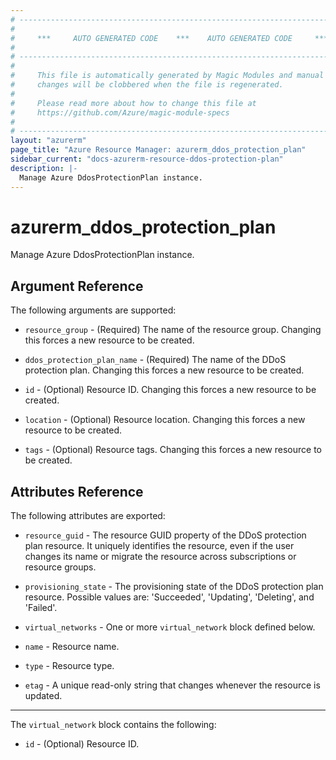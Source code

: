 ```yaml
---
# ----------------------------------------------------------------------------
#
#     ***     AUTO GENERATED CODE    ***    AUTO GENERATED CODE     ***
#
# ----------------------------------------------------------------------------
#
#     This file is automatically generated by Magic Modules and manual
#     changes will be clobbered when the file is regenerated.
#
#     Please read more about how to change this file at
#     https://github.com/Azure/magic-module-specs
#
# ----------------------------------------------------------------------------
layout: "azurerm"
page_title: "Azure Resource Manager: azurerm_ddos_protection_plan"
sidebar_current: "docs-azurerm-resource-ddos-protection-plan"
description: |-
  Manage Azure DdosProtectionPlan instance.
---
```


# azurerm_ddos_protection_plan

Manage Azure DdosProtectionPlan instance.


## Argument Reference

The following arguments are supported:

* `resource_group` - (Required) The name of the resource group. Changing this forces a new resource to be created.

* `ddos_protection_plan_name` - (Required) The name of the DDoS protection plan. Changing this forces a new resource to be created.

* `id` - (Optional) Resource ID. Changing this forces a new resource to be created.

* `location` - (Optional) Resource location. Changing this forces a new resource to be created.

* `tags` - (Optional) Resource tags. Changing this forces a new resource to be created.

## Attributes Reference

The following attributes are exported:

* `resource_guid` - The resource GUID property of the DDoS protection plan resource. It uniquely identifies the resource, even if the user changes its name or migrate the resource across subscriptions or resource groups.

* `provisioning_state` - The provisioning state of the DDoS protection plan resource. Possible values are: 'Succeeded', 'Updating', 'Deleting', and 'Failed'.

* `virtual_networks` - One or more `virtual_network` block defined below.

* `name` - Resource name.

* `type` - Resource type.

* `etag` - A unique read-only string that changes whenever the resource is updated.


---

The `virtual_network` block contains the following:

* `id` - (Optional) Resource ID.
